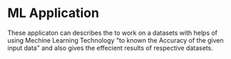 # ML Application
These applicaton can describes the to work on a datasets with helps of using Mechine Learning Technology "to known the Accuracy of the given input data" and also gives the effecient results of respective datasets.  
